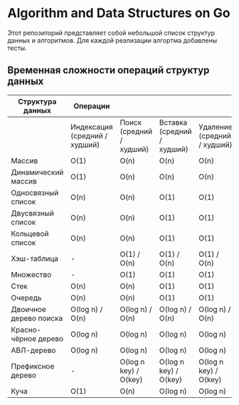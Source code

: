 # Algorithm and Data Structures on Go
Этот репозиторий представляет собой небольшой список структур данных и алгоритмов. Для каждой реализации алгортма добавлены тесты.

## Временная сложности операций структур данных
| Структура данных | Операции |  |  |  |  Сложность по памяти |
|------------------|----------|--|--|--|----------------------|
|                  | Индексация (средний / худший) | Поиск (средний / худший) | Вставка (средний / худший) |  Удаление (средний / худший) |
| Массив | O(1) | O(n) | O(n)  |  O(n) | O(n) |
| Динамический массив | O(1) | O(n) | O(n) | O(n)  | O(n) |
| Односвязный список  | O(n) | O(n) | O(1) | O(1) | O(n) |
| Двусвязный список  | O(n) | O(n) | O(1) | O(1) | O(n) |
| Кольцевой список  | O(n) | O(n) | O(1) | O(1) | O(n) |
| Хэш-таблица | - | O(1) / O(n) | O(1) / O(n) | O(1) / O(n) | O(n) |
| Множество | - | O(1) | O(1) | O(1) | O(n) |
| Стек | O(n) | O(n) | O(1) | O(1) | O(n) |
| Очередь | O(n) | O(n) | O(1) | O(1) | O(n) |
| Двоичное дерево поиска | O(log n) / O(n) | O(log n) / O(n) | O(log n) / O(n) | O(log n) / O(n) | O(n) |
| Красно-чёрное дерево | O(log n) | O(log n) | O(log n) | O(log n) | O(n) |
| АВЛ-дерево | O(log n) | O(log n) | O(log n) | O(log n) | O(n) |
| Префиксное дерево | - | O(log n key) / O(key) | O(log n key) / O(key) | O(log n key) / O(key) | O(n) |
| Куча | O(1) | O(n) | O(log n) | O(log n) | O(n) |
